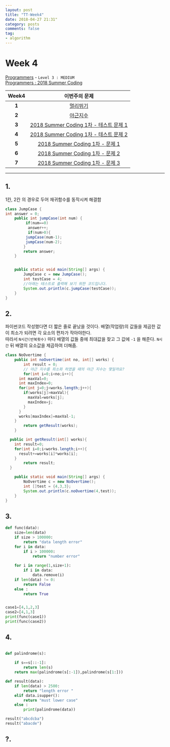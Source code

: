 ```yaml
---
layout: post
title: "TT-Week4"
date: 2018-04-27 21:31"
category: posts
comments: false
tag:
- algorithm
---
```

# Week 4

[Programmers](https://programmers.co.kr/learn/challenges) - `Level 3 : MEDIUM`<br />
[Programmers : 2018 Summer Coding](https://programmers.co.kr/competitions/59/2018-summercoding-%EC%97%AC%EB%A6%84%EB%B0%A9%ED%95%99-%EC%8A%A4%ED%83%80%ED%8A%B8%EC%97%85-%EC%9D%B8%ED%84%B4-%ED%94%84%EB%A1%9C%EA%B7%B8%EB%9E%A8)

Week4 | 이번주의 문제
:---: | :--------:
**1** | [멀리뛰기](https://programmers.co.kr/learn/challenge_codes/153)
**2** | [야근지수](https://programmers.co.kr/learn/challenge_codes/145)
**3** | [2018 Summer Coding 1차 - 테스트 문제 1](https://github.com/Team-AiK/TT-Thinking-Training/blob/master/Week4/2018SC_test1.md)
**4** | [2018 Summer Coding 1차 - 테스트 문제 2](https://github.com/Team-AiK/TT-Thinking-Training/blob/master/Week4/2018SC_test2.md)
**5** | [2018 Summer Coding 1차 - 문제 1](https://github.com/Team-AiK/TT-Thinking-Training/blob/master/Week4/2018SC_P1.md)
**6** | [2018 Summer Coding 1차 - 문제 2](https://github.com/Team-AiK/TT-Thinking-Training/blob/master/Week4/2018SC_P2.md)
**7** | [2018 Summer Coding 1차 - 문제 3](https://github.com/Team-AiK/TT-Thinking-Training/blob/master/Week4/2018SC_P3.md)



-------------------------------------------
## 1.
1칸, 2칸 의 경우로 두어 재귀함수를 동작시켜 해결함
```java
class JumpCase {
int answer = 0;
    public int jumpCase(int num) {
         if(num==0)
          answer++;
          if(num>0){
         jumpCase(num-1);
         jumpCase(num-2);
        }
        return answer;
    }


    public static void main(String[] args) {
        JumpCase c = new JumpCase();
        int testCase = 4;
        //아래는 테스트로 출력해 보기 위한 코드입니다.
      	System.out.println(c.jumpCase(testCase));
    }
}
```
## 2.
파이썬코드 작성했다면 더 짧은 줄로 끝났을 것이다.
배열(작업량)의 값들을 제곱한 값이 최소가 되려면 각 요소의 편차가 작아야한다.  
따라서 `N시간(반복횟수)` 마다  배열의 값들 중에 최대값을 찾고 그 값에 `-1` 을 해준다. `N시간` 뒤 배열의 요소값을 제곱하여 더해줌.  

```java
class NoOvertime {
	public int noOvertime(int no, int[] works) {
		int result = 0;
		// 야근 지수를 최소화 하였을 때의 야근 지수는 몇일까요?
		for(int i=0;i<no;i++){
      int maxVal=0;
      int maxIndex=0;
      for(int j=0;j<works.length;j++){
        if(works[j]>maxVal){
          maxVal=works[j];
          maxIndex=j;
        }
      }
      works[maxIndex]=maxVal-1;
    }
		return getResult(works);
	}

  public int getResult(int[] works){
    int result=0;
  	for(int i=0;i<works.length;i++){
      result+=works[i]*works[i];
    }
		return result;
  }

	public static void main(String[] args) {
		NoOvertime c = new NoOvertime();
		int []test = {4,3,3};
		System.out.println(c.noOvertime(4,test));
	}
}

```
## 3.  

```python
def func(data):
    size=len(data)
    if size > 100000:
        return "data length error"
    for i in data:
        if i > 100000:
            return "number error"
    
    for i in range(1,size+1):
        if i in data:
            data.remove(i)
    if len(data) != 0:
        return False
    else :
        return True


case1=[4,1,2,3]
case2=[4,1,3]
print(func(case1))
print(func(case2))
```
## 4.  

```python

def palindrome(s):
    
    if s==s[::-1]:
        return len(s)
    return max(palindrome(s[:-1]),palindrome(s[1:]))

def result(data):
    if len(data) > 2500:
        return "length error "
    elif data.isupper():
        return "must lower case"
    else :
        print(palindrome(data))

result("abcdcba")
result("abacde")
```
## ?.
